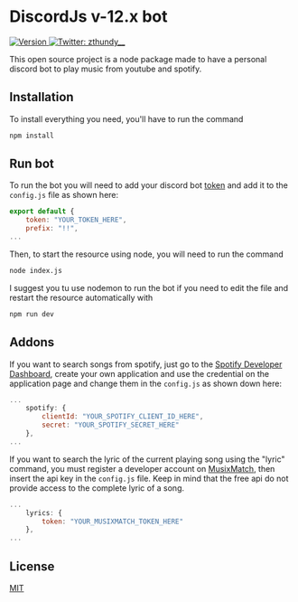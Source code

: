 # DiscordJs v-12.x bot

<p>
  <a href="https://github.com/zThundy/discord-bot/releases" target="_blank">
    <img alt="Version" src="https://img.shields.io/badge/version-0.1.6-blue.svg" />
  </a>
  <a href="https://twitter.com/zthundy__" target="_blank">
    <img alt="Twitter: zthundy__" src="https://img.shields.io/twitter/follow/zthundy__.svg?style=social" />
  </a>
</p>

This open source project is a node package made to have a personal discord bot to play music from youtube and spotify.

## Installation
To install everything you need, you'll have to run the command

```bash
npm install
```

## Run bot
To run the bot you will need to add your discord bot [token](https://discord.com/developers/applications) and add it to the `config.js` file as shown here:
```js
export default {
    token: "YOUR_TOKEN_HERE",
    prefix: "!!",
...
```
Then, to start the resource using node, you will need to run the command
```bash
node index.js
```
I suggest you tu use nodemon to run the bot if you need to edit the file and restart the resource automatically with
```bash
npm run dev
```

## Addons
If you want to search songs from spotify, just go to the [Spotify Developer Dashboard](https://developer.spotify.com/dashboard/login), create your own application and use the credential on the application page and change them in the `config.js` as shown down here:
```js
...
    spotify: {
        clientId: "YOUR_SPOTIFY_CLIENT_ID_HERE",
        secret: "YOUR_SPOTIFY_SECRET_HERE"
    },
...
```

If you want to search the lyric of the current playing song using the "lyric" command, you must register a developer account on [MusixMatch](https://developer.musixmatch.com/), then insert the api key in the `config.js` file. Keep in mind that the free api do not provide access to the complete lyric of a song.
```js
...
    lyrics: {
        token: "YOUR_MUSIXMATCH_TOKEN_HERE"
    },
...
```
## License
[MIT](https://choosealicense.com/licenses/mit/)
